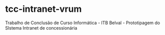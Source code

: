 # tcc-intranet-vrum
Trabalho de Conclusão de Curso Informática - ITB Belval - Prototipagem do SIstema Intranet de concessionária
